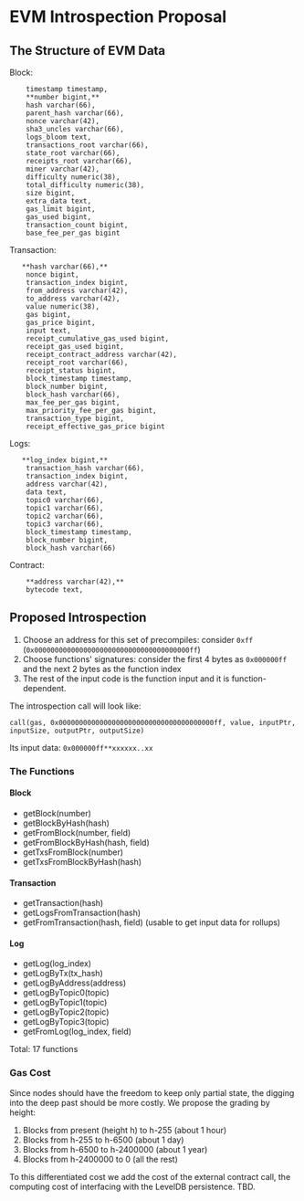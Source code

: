 # EVM Introspection Proposal

## The Structure of EVM Data

Block:
```
    timestamp timestamp,
    **number bigint,**
    hash varchar(66),
    parent_hash varchar(66),
    nonce varchar(42),
    sha3_uncles varchar(66),
    logs_bloom text,
    transactions_root varchar(66),
    state_root varchar(66),
    receipts_root varchar(66),
    miner varchar(42),
    difficulty numeric(38),
    total_difficulty numeric(38),
    size bigint,
    extra_data text,
    gas_limit bigint,
    gas_used bigint,
    transaction_count bigint,
    base_fee_per_gas bigint
```
Transaction:
```
   **hash varchar(66),**
    nonce bigint,
    transaction_index bigint,
    from_address varchar(42),
    to_address varchar(42),
    value numeric(38),
    gas bigint,
    gas_price bigint,
    input text,
    receipt_cumulative_gas_used bigint,
    receipt_gas_used bigint,
    receipt_contract_address varchar(42),
    receipt_root varchar(66),
    receipt_status bigint,
    block_timestamp timestamp,
    block_number bigint,
    block_hash varchar(66),
    max_fee_per_gas bigint,
    max_priority_fee_per_gas bigint,
    transaction_type bigint,
    receipt_effective_gas_price bigint
```
Logs:
```
   **log_index bigint,**
    transaction_hash varchar(66),
    transaction_index bigint,
    address varchar(42),
    data text,
    topic0 varchar(66),
    topic1 varchar(66),
    topic2 varchar(66),
    topic3 varchar(66),
    block_timestamp timestamp,
    block_number bigint,
    block_hash varchar(66)
```
Contract:
```
    **address varchar(42),**
    bytecode text,
```

## Proposed Introspection

1. Choose an address for this set of precompiles: consider `0xff` (`0x00000000000000000000000000000000000000ff`)
2. Choose functions' signatures: consider the first 4 bytes as `0x000000ff` and the next 2 bytes as the function index
3. The rest of the input code is the function input and it is function-dependent.

The introspection call will look like:
```
call(gas, 0x00000000000000000000000000000000000000ff, value, inputPtr, inputSize, outputPtr, outputSize)
```
Its input data: `0x000000ff**xxxxxx..xx`

### The Functions

#### Block

- getBlock(number)
- getBlockByHash(hash)
- getFromBlock(number, field)
- getFromBlockByHash(hash, field)
- getTxsFromBlock(number)
- getTxsFromBlockByHash(hash)

#### Transaction

- getTransaction(hash)
- getLogsFromTransaction(hash)
- getFromTransaction(hash, field) (usable to get input data for rollups)

#### Log

- getLog(log_index)
- getLogByTx(tx_hash)
- getLogByAddress(address)
- getLogByTopic0(topic)
- getLogByTopic1(topic)
- getLogByTopic2(topic)
- getLogByTopic3(topic)
- getFromLog(log_index, field)

Total: 17 functions

### Gas Cost

Since nodes should have the freedom to keep only partial state, the digging into the deep past should be more costly. We propose the grading by height:

1. Blocks from present (height h) to h-255 (about 1 hour)
2. Blocks from h-255 to h-6500 (about 1 day)
3. Blocks from h-6500 to h-2400000 (about 1 year)
4. Blocks from h-2400000 to 0 (all the rest)

To this differentiated cost we add the cost of the external contract call, the computing cost of interfacing with the LevelDB persistence. TBD.

